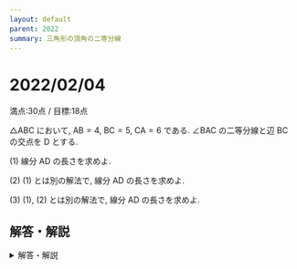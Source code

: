 ```yaml
---
layout: default
parent: 2022
summary: 三角形の頂角の二等分線
---
```


# 2022/02/04

満点:30点 / 目標:18点

$\triangle \mathrm{ABC}$ において, $\mathrm{AB}=4$, $\mathrm{BC}=5$, $\mathrm{CA}=6$ である. $\angle \mathrm{BAC}$ の二等分線と辺 $\mathrm{BC}$ の交点を $\mathrm{D}$ とする.

(1) 線分 $\mathrm{AD}$ の長さを求めよ.

(2) (1) とは別の解法で, 線分 $\mathrm{AD}$ の長さを求めよ.

(3) (1), (2) とは別の解法で, 線分 $\mathrm{AD}$ の長さを求めよ.

## 解答・解説

<details markdown="1">
<summary>解答・解説</summary>

三角形の頂角の二等分線を、異なる方法で求める問題です。解き方を 5 つ紹介します。

### 余弦定理

角を 2 通りに表す、最も基本的な考え方です。非常によくできていました。

### 面積比較

面積を 2 通りに表す、こちらも基本的な考え方です。途中で半角の公式を使うので、処理に気を付けましょう。

### 裏技公式を使う

本問のような構図の三角形の頂角の二等分線について、

$$ \mathrm{AD} = \sqrt{\mathrm{AB} \cdot \mathrm{AC} - \mathrm{BD} \cdot \mathrm{CD}} $$

が成り立ちます。マーク式の試験や計算結果の検算に使うとよいでしょう。

<details markdown="1">
<summary>なぜ？ (図を描いて確認してみましょう)</summary>

$\triangle \mathrm{ABC}$ の外接円と直線 $\mathrm{AD}$ との交点を $\mathrm{E}$ とする.  
$\triangle \mathrm{ABD} \sim \triangle \mathrm{AEC}$ より, $\mathrm{AB}:\mathrm{AD}=\mathrm{AE}:\mathrm{AC}$  
これを整理して $\mathrm{AD}^2 + \mathrm{AD} \cdot \mathrm{DE} = \mathrm{AB} \cdot \mathrm{AC}$  
一方, 方べきの定理より $\mathrm{AD} \cdot \mathrm{DE} = \mathrm{BD} \cdot \mathrm{CD}$  
したがって $\mathrm{AD}^2 = \mathrm{AB} \cdot \mathrm{AC} - \mathrm{BD} \cdot \mathrm{CD}$ 【説明終わり】

</details>

### ベクトルを設定する

まあベクトルならなんとかなるよね、という思想で計算を頑張りましょう。

### 座標平面を設定する

図形的な考察で行き詰まったときにこちらを使えるようにしておきたいところです。**内分点・外分点を原点に設定し**、式を立てて計算で処理します。計算量は多くなりがちですが、見通しを立てやすいことがメリットです。

![](img/mathterro_20220204_01.jpg)
![](img/mathterro_20220204_02.jpg)

</details>